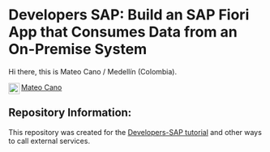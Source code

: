# Developers SAP: Build an SAP Fiori App that Consumes Data from an On-Premise System


Hi there, this is Mateo Cano / Medellín (Colombia).

<a href="https://www.linkedin.com/in/mateocanoc/">
  <img align="left" alt="Mateo Cano LinkedIn" width="22px" src="https://raw.githubusercontent.com/peterthehan/peterthehan/master/assets/linkedin.svg" />
  Mateo Cano
</a><br>


## Repository Information:

This repository was created for the [Developers-SAP tutorial](https://developers.sap.com/tutorials/abap-environment-external-api.html) and other ways to call external services. 



